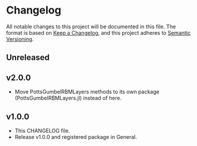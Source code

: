 # Changelog

All notable changes to this project will be documented in this file. The format is based on [Keep a Changelog](https://keepachangelog.com/en/1.0.0/), and this project adheres to [Semantic Versioning](https://semver.org/spec/v2.0.0.html).

## Unreleased

## v2.0.0

- Move PottsGumbelRBMLayers methods to its own package (PottsGumbelRBMLayers.jl) instead of here.

## v1.0.0

- This CHANGELOG file.
- Release v1.0.0 and registered package in General.